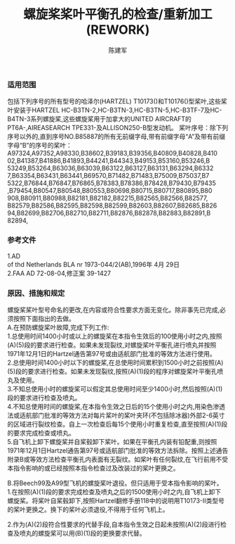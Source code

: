 ﻿---
amendno: 39-1645  
cadno: CAD1996-MULT-17  
title: 螺旋桨桨叶平衡孔的检查/重新加工(REWORK)  
publishdate: 1996-05-27  
effdate: 1996-06-03  
acmodels: ["MULT"]  
tags: ["ALL"]  
engs: ["PT6A","TPE331-","ALLISON250-B"]  
pns: []  
mfrs: ["HARTZEL","UNITED AIRC"]  
admins: 民航总局  
author: 陈建军  
---
  
### 适用范围  
包括下列序号的所有型号的哈泽尔(HARTZEL) T10173()和T10176()型桨叶,这些桨叶安装于HARTZEL HC-B3TN-2,HC-B3TN-3,HC-B3TN-5,HC-B3TF-7及HC-B4TN-3系列螺旋桨,这些螺旋桨用于加拿大的UNITED AIRCRAFT的PT6A-,AIREASEARCH TPE331-及ALLISON250-B型发动机。
桨叶序号：除下列序号以外的,直到序号NO.B85887的所有无前缀字母,带有前缀字母“A”及带有前缀字母“B”的序号的桨叶： A97324,A97352,A98330,B38602,B39183,B39356,B40809,B40828,B410 02,B41387,B41886,B41893,B44241,B44343,B49153,B53160,B53246,B 53249,B53264,B63036,B63039,B63122,B63127,B63131,B63294,B6332 7,B63354,B63431,B63441,B69570,B71482,B71483,B75009,B75037,B7 5322,B76844,B76847,B76865,B78383,B78386,B78428,B79430,B79435 ,B79454,B80547,B80548,B80553,B80698,B80715,B80717,B80895,B80 908,B80911,B80988,B82181,B82182,B82215,B82565,B82566,B82577, B82579,B82586,B82595,B82598,B82599,B82603,B82607,B82685,B826 94,B82699,B82706,B82710,B82711,B82876,B82878,B82883,B82891,B 82894,  
  
<!--more-->  
### 参考文件  
  1.AD  
 of thd Netherlands BLA nr 1973-044/2(AB),1996年 4月 29日  
  2.FAA AD 72-08-04,修正案 39-1427  
  
### 原因、措施和规定  

  螺旋桨桨叶型号命名的更改,在内容或符合性要求方面无变化。除非事先已完成,必须按照下面指出的去做。  
  A.在预防螺旋桨叶故障,完成下列工作:  
  1.总使用时间1400小时或以上的螺旋桨在本指令生效后的100使用小时之内,按照(A)(5)段的要求进行检查。如果未发现裂纹,对螺旋桨叶平衡孔进行喷丸并按照1971年12月1日的Hartzel通告第97号或由适航部门批准的等效方法进行使用。  
  2.总使用时间1400小时以下的螺旋桨,在总使用时间累积到1500小时之前按照(A)(5)段的要求进行检查。如果未发现裂纹,按照(A)(1)段的程序对螺旋桨叶平衡孔喷丸及使用。  
  3.不知总使用小时的螺旋桨可以假定其总使用时间至少1400小时,然后按照(A)(1)段的要求进行检查及喷丸。  
  4.不知总使用时间的螺旋桨,在本指令生效之日后的15个使用小时之内,用染色渗透法或适航部门批准的等效方法对每片桨叶的桨叶夹环(不包括除冰器)外部2-6英寸的区域进行裂纹检查。自上一次检查后每15个使用小时重复检查,直至按照(A)(1)段的要求完成检查或喷丸。  
  5.自飞机上卸下螺旋桨并自桨毂卸下桨叶。如果在平衡孔内装有铅配重,则按照1971年12月1日Hartzel通告第97号或适航部门批准的等效方法拆除。按照上述通告附录B或等效方法检查平衡孔内表面有无裂纹。如桨叶有任何裂纹,在飞行前用不受本指令影响的或已经按照本指令检查过及改装过的桨叶更换之。  
  
  B.将Beech99及A99型飞机的螺旋桨叶退役。但只适用于受本指令影响的桨叶。  
  1.在按照(A)(1)段的要求完成检查及喷丸之后的1500使用小时之内,自飞机上卸下 螺旋桨。将桨叶自桨毂卸下,按照Hartzel翻修手册118中的说明用T10173-II类型号的桨叶更换之。换下的桨叶必须退役,不得用于任何飞机上。  
  
  2.作为(A)(2)段符合性要求的代替手段,自本指令生效之日起未按照(A)(2)段进行检查及喷丸的螺旋桨可以用(B)(1)段的更换要求代替。  
